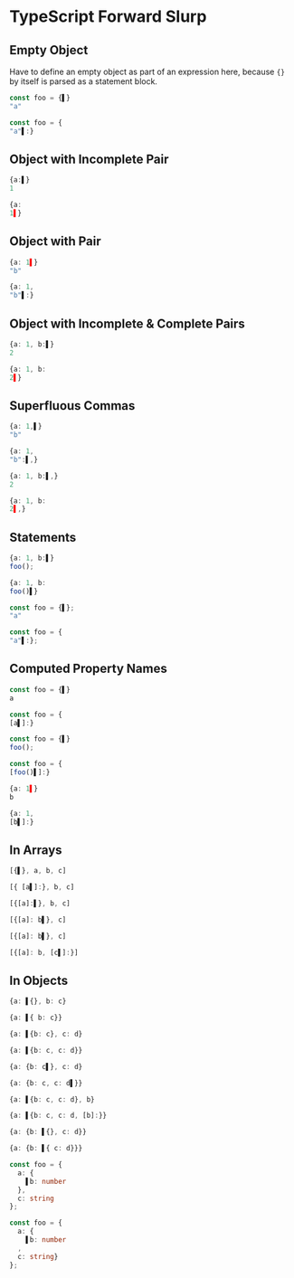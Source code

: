 # TypeScript Forward Slurp
## Empty Object
Have to define an empty object as part of an expression here, because `{}` by itself is parsed as a statement block.
```typescript
const foo = {▌}
"a"
```
```typescript
const foo = {
"a"▌:}
```

## Object with Incomplete Pair
```typescript
{a:▌}
1
```
```typescript
{a:
1▌}
```

## Object with Pair
```typescript
{a: 1▌}
"b"
```
```typescript
{a: 1,
"b"▌:}
```

## Object with Incomplete & Complete Pairs
```typescript
{a: 1, b:▌}
2
```
```typescript
{a: 1, b:
2▌}
```

## Superfluous Commas
```typescript
{a: 1,▌}
"b"
```
```typescript
{a: 1,
"b":▌,}
```

```typescript
{a: 1, b:▌,}
2
```
```typescript
{a: 1, b:
2▌,}
```

## Statements
```typescript
{a: 1, b:▌}
foo();
```
```typescript
{a: 1, b:
foo()▌}
```

```typescript
const foo = {▌};
"a"
```
```typescript
const foo = {
"a"▌:};
```

## Computed Property Names
```typescript
const foo = {▌}
a
```
```typescript
const foo = {
[a▌]:}
```

```typescript
const foo = {▌}
foo();
```
```typescript
const foo = {
[foo()▌]:}
```

```typescript
{a: 1▌}
b
```
```typescript
{a: 1,
[b▌]:}
```

## In Arrays
```typescript
[{▌}, a, b, c]
```
```typescript
[{ [a▌]:}, b, c]
```

```typescript
[{[a]:▌}, b, c]
```
```typescript
[{[a]: b▌}, c]
```

```typescript
[{[a]: b▌}, c]
```
```typescript
[{[a]: b, [c▌]:}]
```

## In Objects
```typescript
{a: ▌{}, b: c}
```
```typescript
{a: ▌{ b: c}}
```

```typescript
{a: ▌{b: c}, c: d}
```
```typescript
{a: ▌{b: c, c: d}}
```

```typescript
{a: {b: c▌}, c: d}
```
```typescript
{a: {b: c, c: d▌}}
```

```typescript
{a: ▌{b: c, c: d}, b}
```
```typescript
{a: ▌{b: c, c: d, [b]:}}
```

```typescript
{a: {b: ▌{}, c: d}}
```
```typescript
{a: {b: ▌{ c: d}}}
```

```typescript
const foo = {
  a: {
    ▌b: number
  },
  c: string
};
```
```typescript
const foo = {
  a: {
    ▌b: number
  ,
  c: string}
};
```
